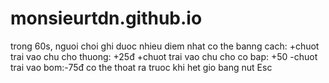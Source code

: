 # monsieurtdn.github.io
trong 60s, nguoi choi ghi duoc nhieu diem nhat co the banng cach:
+chuot trai vao chu cho thuong: +25đ
+chuot trai vao chu cho co bap: +50
-chuot trai vao bom:-75đ
co the thoat ra truoc khi het gio bang nut Esc
